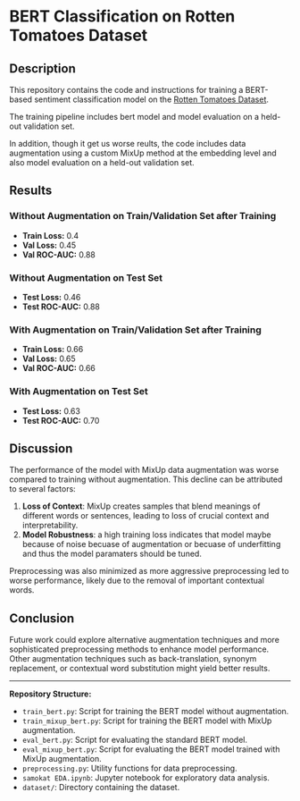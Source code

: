 # BERT Classification on Rotten Tomatoes Dataset

## Description

This repository contains the code and instructions for training a BERT-based sentiment classification model on the [Rotten Tomatoes Dataset](https://huggingface.co/datasets/rotten_tomatoes).

The training pipeline includes bert model and model evaluation on a held-out validation set. 
 
In addition, though it get us worse reults, the code includes data augmentation using a custom MixUp method at the embedding level and also model evaluation on a held-out validation set.

## Results

### Without Augmentation on Train/Validation Set after Training
- **Train Loss:** 0.4
- **Val Loss:** 0.45
- **Val ROC-AUC:** 0.88

### Without Augmentation on Test Set
- **Test Loss:** 0.46
- **Test ROC-AUC:** 0.88

### With Augmentation on Train/Validation Set after Training
- **Train Loss:** 0.66
- **Val Loss:** 0.65
- **Val ROC-AUC:** 0.66

### With Augmentation on Test Set
- **Test Loss:** 0.63
- **Test ROC-AUC:** 0.70


## Discussion

The performance of the model with MixUp data augmentation was worse compared to training without augmentation. This decline can be attributed to several factors:

1. **Loss of Context**: MixUp creates samples that blend meanings of different words or sentences, leading to loss of crucial context and interpretability.
2. **Model Robustness**: a high training loss indicates that model maybe because of noise becuase of augmentation or becuase of underfitting and thus the model paramaters should be tuned.

Preprocessing was also minimized as more aggressive preprocessing led to worse performance, likely due to the removal of important contextual words.

## Conclusion
Future work could explore alternative augmentation techniques and more sophisticated preprocessing methods to enhance model performance. Other augmentation techniques such as back-translation, synonym replacement, or contextual word substitution might yield better results.

---

**Repository Structure:**

- `train_bert.py`: Script for training the BERT model without augmentation.
- `train_mixup_bert.py`: Script for training the BERT model with MixUp augmentation.
- `eval_bert.py`: Script for evaluating the standard BERT model.
- `eval_mixup_bert.py`: Script for evaluating the BERT model trained with MixUp augmentation.
- `preprocessing.py`: Utility functions for data preprocessing.
- `samokat EDA.ipynb`: Jupyter notebook for exploratory data analysis.
- `dataset/`: Directory containing the dataset.
